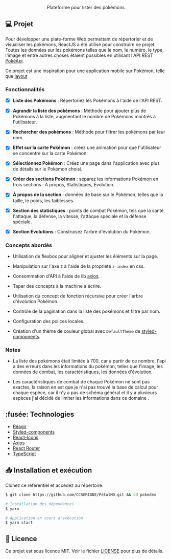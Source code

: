 
<p align="center" fontSize="60px">
  Plateforme pour lister des pokémons
</p>


## 💻 Projet

Pour développer une plate-forme Web permettant de répertorier et de visualiser les pokémons, ReactJS a été utilisé pour construire ce projet. Toutes les données sur les pokémons telles que le nom, le numéro, le type, l'image et entre autres choses étaient possibles en utilisant l'API REST [PokéApi](https://pokeapi.co/).

Ce projet est une inspiration pour une application mobile sur Pokémon, telle que [layout](https://www.behance.net/gallery/95727849/Pokdex-App)

### Fonctionnalités

- [x] **Liste des Pokémons** : Répertoriez les Pokémons à l'aide de l'API REST.

- [x] **Agrandir la liste des pokémons** : Méthode pour ajouter plus de Pokémons à la liste, augmentant le nombre de Pokémons montrés à l'utilisateur.

- [x] **Rechercher des pokémons** : Méthode pour filtrer les pokémons par leur nom.

- [x] **Effet sur la carte Pokémon** : créez une animation pour que l'utilisateur se concentre sur la carte Pokémon.

- [x] **Sélectionnez Pokémon** : Créez une page dans l'application avec plus de détails sur le Pokémon choisi.

- [x] **Créer des sections Pokémon** : séparez les informations Pokémon en trois sections : À propos, Statistiques, Évolution.

- [x] **À propos de la section** : données de base sur le Pokémon, telles que la taille, le poids, les faiblesses.

- [x] **Section des statistiques** : points de combat Pokémon, tels que la santé, l'attaque, la défense, la vitesse, l'attaque spéciale et la défense spéciale.

- [x] **Section Évolutions** : Construisez l'arbre d'évolution du Pokémon.

### Concepts abordés

- Utilisation de flexbox pour aligner et ajuster les éléments sur la page.

- Manipulation sur l'axe z à l'aide de la propriété `z-index` en css.

- Consommation d'API à l'aide de lib [axios](https://github.com/axios/axios).

- Taper des concepts à la machine à écrire.

- Utilisation du concept de fonction récursive pour créer l'arbre d'évolution Pokémon.

- Contrôle de la pagination dans la liste des pokémons et filtre par nom.

- Configuration des polices locales.

- Création d'un thème de couleur global avec `DefaultTheme` de [styled-components](https://www.styled-components.com/).

### Notes

- La liste des pokémons était limitée à 700, car à partir de ce nombre, l'api a des erreurs dans les informations du pokémon, telles que l'image, les données de combat, les caractéristiques, les données d'évolution.

- Les caractéristiques de combat de chaque Pokémon ne sont pas exactes, la raison en est que je n'ai pas trouvé la base de calcul pour chaque espèce, car il n'y a pas de schéma général et il y a plusieurs espèces j'ai décidé de limiter les informations dans ce domaine .

## :fusée: Technologies

- [Réagir](https://pt-br.reactjs.org/)
- [Styled-components](https://www.styled-components.com/)
- [React-Icons](https://react-icons.netlify.com/)
- [Axios](https://github.com/axios/axios)
- [React Router](https://reactrouter.com/web/guides/quick-start)
- [TypeScript](https://www.typescriptlang.org/)

## 📥 Installation et exécution

Clonez ce référentiel et accédez au répertoire.

```bash
$ git clone https://github.com/CCSERIGNE/PetalMD.git && cd pokedex
```

```bash
# Installation des dépendances
$ yarn

# Application en cours d'exécution
$ yarn start

```

## 📝 Licence

Ce projet est sous licence MIT. Voir le fichier [LICENSE](LICENSE.md) pour plus de détails.
